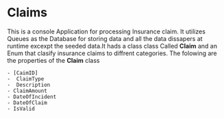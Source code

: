 # Claims

This is a console Application for processing  Insurance claim. It utilizes Queues as the Database for storing data
and all the data dissapers at runtime excexpt the seeded data.It hads a class class Called **Claim** and an Enum that 
clasify insurance claims to diffrent categories.
The folowing are the properties of the **Claim** class


```
- [CaimID]
-  ClaimType
-  Description
- ClaimAmount
- DateOfIncident
- DateOfClaim
- IsValid

```
